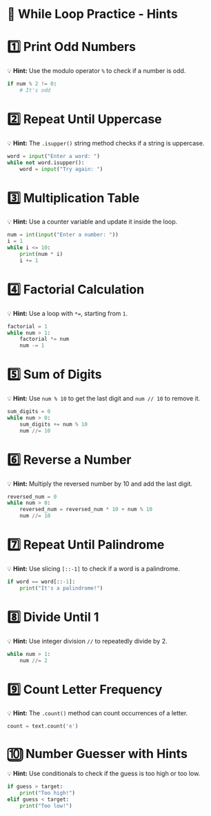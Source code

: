 
# 🔄 While Loop Practice - Hints

# 1️⃣ Print Odd Numbers
💡 **Hint:** Use the modulo operator `%` to check if a number is odd.

```python
if num % 2 != 0:
    # It's odd
```

# 2️⃣ Repeat Until Uppercase
💡 **Hint:** The `.isupper()` string method checks if a string is uppercase.

```python
word = input("Enter a word: ")
while not word.isupper():
    word = input("Try again: ")
```

# 3️⃣ Multiplication Table
💡 **Hint:** Use a counter variable and update it inside the loop.

```python
num = int(input("Enter a number: "))
i = 1
while i <= 10:
    print(num * i)
    i += 1
```

# 4️⃣ Factorial Calculation
💡 **Hint:** Use a loop with `*=`, starting from `1`.

```python
factorial = 1
while num > 1:
    factorial *= num
    num -= 1
```

# 5️⃣ Sum of Digits
💡 **Hint:** Use `num % 10` to get the last digit and `num // 10` to remove it.

```python
sum_digits = 0
while num > 0:
    sum_digits += num % 10
    num //= 10
```

# 6️⃣ Reverse a Number
💡 **Hint:** Multiply the reversed number by 10 and add the last digit.

```python
reversed_num = 0
while num > 0:
    reversed_num = reversed_num * 10 + num % 10
    num //= 10
```

# 7️⃣ Repeat Until Palindrome
💡 **Hint:** Use slicing `[::-1]` to check if a word is a palindrome.

```python
if word == word[::-1]:
    print("It's a palindrome!")
```

# 8️⃣ Divide Until 1
💡 **Hint:** Use integer division `//` to repeatedly divide by 2.

```python
while num > 1:
    num //= 2
```

# 9️⃣ Count Letter Frequency
💡 **Hint:** The `.count()` method can count occurrences of a letter.

```python
count = text.count('e')
```

# 🔟 Number Guesser with Hints
💡 **Hint:** Use conditionals to check if the guess is too high or too low.

```python
if guess > target:
    print("Too high!")
elif guess < target:
    print("Too low!")
```
